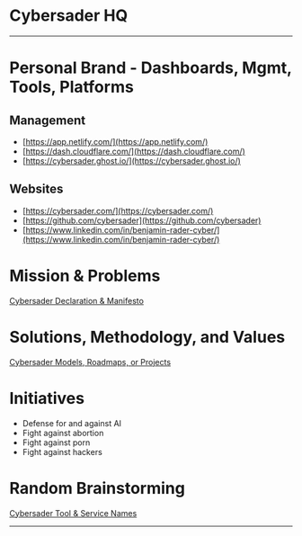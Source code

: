 # Cybersader HQ

---

# Personal Brand - Dashboards, Mgmt, Tools, Platforms

## Management

- [https://app.netlify.com/](https://app.netlify.com/)
- [https://dash.cloudflare.com/](https://dash.cloudflare.com/)
- [https://cybersader.ghost.io/](https://cybersader.ghost.io/)

## Websites

- [https://cybersader.com/](https://cybersader.com/)
- [https://github.com/cybersader](https://github.com/cybersader)
- [https://www.linkedin.com/in/benjamin-rader-cyber/](https://www.linkedin.com/in/benjamin-rader-cyber/)

# Mission & Problems

[Cybersader Declaration & Manifesto](Cybersader%20HQ/Cybersader%20Declaration%20&%20Manifesto%202e9df4b8e8164ed9a60a2081929195bd.md)

# Solutions, Methodology, and Values

[Cybersader Models, Roadmaps, or Projects](Cybersader%20HQ/Cybersader%20Models,%20Roadmaps,%20or%20Projects%20f4418c680e444418a0f4d9dc6cd07785.md)

# Initiatives

- Defense for and against AI
- Fight against abortion
- Fight against porn
- Fight against hackers

# Random Brainstorming

[Cybersader Tool & Service Names](Cybersader%20HQ/Cybersader%20Tool%20&%20Service%20Names%20c2ff0421ec9c416db33660b954ad6356.md)

---